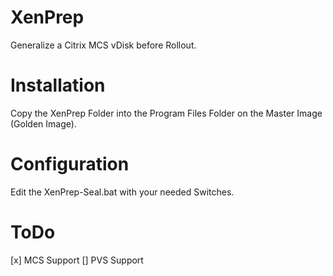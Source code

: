 # XenPrep
Generalize a Citrix MCS vDisk before Rollout.

# Installation
Copy the XenPrep Folder into the Program Files Folder on the Master Image (Golden Image).

# Configuration
Edit the XenPrep-Seal.bat with your needed Switches.

# ToDo
[x] MCS Support
[] PVS Support
